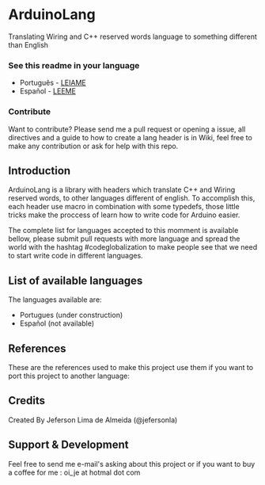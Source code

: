 # ArduinoLang

Translating Wiring and C++ reserved words language to
something different than English

### See this readme in your language

* Português - [LEIAME](/LEIAME.md)
* Español   - [LEEME](/LEEME.md)

### Contribute

Want to contribute? Please send me a pull request or opening
a issue, all directives and a guide to how to create a lang
header is in Wiki, feel free to make any contribution or ask
for help with this repo.

## Introduction

ArduinoLang is a library with headers which translate C++ 
and Wiring reserved words, to other languages different of
english. To accomplish this, each header use macro in
combination with some typedefs, those little tricks make
the proccess of learn how to write code for Arduino
easier.

The complete list for languages accepted to this momment 
is available bellow, please submit pull requests with 
more language and spread the world with the hashtag
\#codeglobalization to make people see that we need to
start write code in different languages.

## List of available languages

The languages available are:

* Portugues (under construction)
* Español (not available)

## References

These are the references used to make this project use them
if you want to port this project to another language:


## Credits

Created By Jeferson Lima de Almeida (@jefersonla)

## Support & Development

Feel free to send me e-mail's asking about this project or
if you want to buy a coffee for me : oi_je at hotmal dot com


